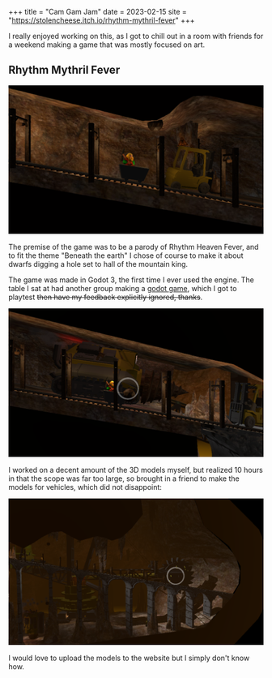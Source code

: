 +++
title = "Cam Gam Jam"
date = 2023-02-15
site = "https://stolencheese.itch.io/rhythm-mythril-fever"
+++



I really enjoyed working on this, as I got to chill out in a room with friends for a weekend making a game that was mostly focused on art.
<!-- more -->

## Rhythm Mythril Fever

![Stage 1](/projects/camgamjam/demo1.png)

The premise of the game was to be a parody of Rhythm Heaven Fever, and to fit the theme "Beneath the earth" I chose of course to make it about dwarfs digging a hole set to hall of the mountain king.

The game was made in Godot 3, the first time I ever used the engine. The table I sat at had another group making a [godot game](https://sam0fc.itch.io/mushroom-mail), which I got to playtest ~~then have my feedback explicitly ignored, thanks~~.

![Stage 2](/projects/camgamjam/demo2.png)

I worked on a decent amount of the 3D models myself, but realized 10 hours in that the scope was far too large, so brought in a friend to make the models for vehicles, which did not disappoint:

![Stage 3](/projects/camgamjam/demo3.png)

I would love to upload the models to the website but I simply don't know how.

